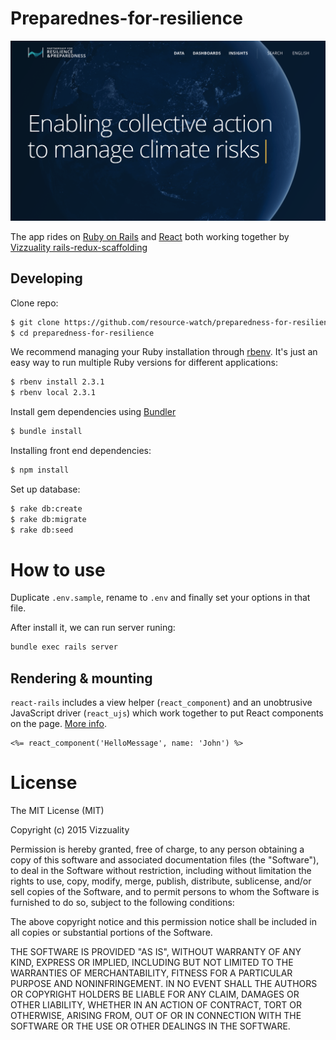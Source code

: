 # Preparednes-for-resilience

![Prep home](screenshot.png?raw=true "Preparednes forresilience")

The app rides on [Ruby on Rails](http://rubyonrails.org) and [React](https://facebook.github.io/react/) both working together by [Vizzuality rails-redux-scaffolding](https://github.com/Vizzuality/rails-redux-scaffold)

## Developing

Clone repo:

```bash
$ git clone https://github.com/resource-watch/preparedness-for-resilience
$ cd preparedness-for-resilience
```

We recommend managing your Ruby installation through
[rbenv](https://github.com/sstephenson/rbenv). It's just an easy way to
run multiple Ruby versions for different applications:

```bash
$ rbenv install 2.3.1
$ rbenv local 2.3.1
```

Install gem dependencies using [Bundler](http://bundler.io/)

```bash
$ bundle install
```

Installing front end dependencies:

```bash
$ npm install
```

Set up database:

```bash
$ rake db:create
$ rake db:migrate
$ rake db:seed
```

# How to use

Duplicate `.env.sample`, rename to `.env` and finally set your options in that file.

After install it, we can run server runing:

```bash
bundle exec rails server
```

## Rendering & mounting

`react-rails` includes a view helper (`react_component`) and an unobtrusive JavaScript driver (`react_ujs`) which work together to put React components on the page. [More info](https://github.com/reactjs/react-rails#rendering--mounting).

```erb
<%= react_component('HelloMessage', name: 'John') %>
```

# License

The MIT License (MIT)

Copyright (c) 2015 Vizzuality

Permission is hereby granted, free of charge, to any person obtaining a copy of
this software and associated documentation files (the "Software"), to deal in
the Software without restriction, including without limitation the rights to
use, copy, modify, merge, publish, distribute, sublicense, and/or sell copies of
the Software, and to permit persons to whom the Software is furnished to do so,
subject to the following conditions:

The above copyright notice and this permission notice shall be included in all
copies or substantial portions of the Software.

THE SOFTWARE IS PROVIDED "AS IS", WITHOUT WARRANTY OF ANY KIND, EXPRESS OR
IMPLIED, INCLUDING BUT NOT LIMITED TO THE WARRANTIES OF MERCHANTABILITY, FITNESS
FOR A PARTICULAR PURPOSE AND NONINFRINGEMENT. IN NO EVENT SHALL THE AUTHORS OR
COPYRIGHT HOLDERS BE LIABLE FOR ANY CLAIM, DAMAGES OR OTHER LIABILITY, WHETHER
IN AN ACTION OF CONTRACT, TORT OR OTHERWISE, ARISING FROM, OUT OF OR IN
CONNECTION WITH THE SOFTWARE OR THE USE OR OTHER DEALINGS IN THE SOFTWARE.
